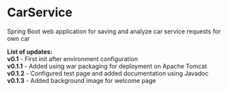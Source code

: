 # CarService
Spring Boot web application for saving and analyze car service requests for own car

<b>List of updates:</b><br />
<b>v0.1</b> - First init after environment configuration<br />
<b>v0.1.1</b> - Added using war packaging for deployment on Apache Tomcat<br />
<b>v0.1.2</b> - Configured test page and added documentation using Javadoc<br />
<b>v0.1.3</b> - Added background image for welcome page<br />

